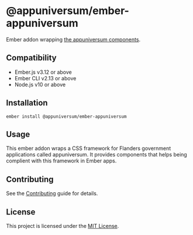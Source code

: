 @appuniversum/ember-appuniversum
==============================================================================

Ember addon wrapping [the appuniversum components](https://appuniversum.github.io/ember-appuniversum/).


Compatibility
------------------------------------------------------------------------------

* Ember.js v3.12 or above
* Ember CLI v2.13 or above
* Node.js v10 or above


Installation
------------------------------------------------------------------------------

```
ember install @appuniversum/ember-appuniversum
```


Usage
------------------------------------------------------------------------------

This ember addon wraps a CSS framework for Flanders government applications called appuniversum. It provides components that helps being complient with this framework in Ember apps.


Contributing
------------------------------------------------------------------------------

See the [Contributing](CONTRIBUTING.md) guide for details.


License
------------------------------------------------------------------------------

This project is licensed under the [MIT License](LICENSE.md).
